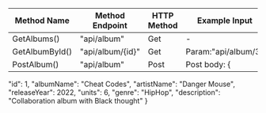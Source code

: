 





Method Name | Method Endpoint | HTTP Method | Example Input
--- | --- | --- | ---
GetAlbums() | "api/album" | Get | -
GetAlbumById() | "api/album/{id}" | Get | Param:"api/album/3"
PostAlbum() | "api/album" | Post | Post body: {
  "id": 1,
  "albumName": "Cheat Codes",
  "artistName": "Danger Mouse",
  "releaseYear": 2022,
  "units": 6,
  "genre": "HipHop",
  "description": "Collaboration album with Black thought"
}
